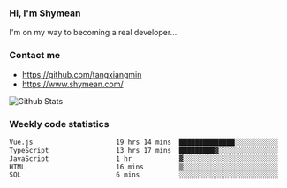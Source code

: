 ### Hi, I'm Shymean

I'm on my way to becoming a real developer...

### Contact me

- <https://github.com/tangxiangmin>
- <https://www.shymean.com/>

![Github Stats](https://github-readme-stats.vercel.app/api?username=tangxiangmin&show_icons=true&theme=dark)


###  Weekly code statistics

<!--START_SECTION:waka-->

```txt
Vue.js                     19 hrs 14 mins  ██████████████░░░░░░░░░░░   56.16 %
TypeScript                 13 hrs 17 mins  █████████▓░░░░░░░░░░░░░░░   38.78 %
JavaScript                 1 hr            ▓░░░░░░░░░░░░░░░░░░░░░░░░   02.95 %
HTML                       16 mins         ▒░░░░░░░░░░░░░░░░░░░░░░░░   00.78 %
SQL                        6 mins          ░░░░░░░░░░░░░░░░░░░░░░░░░   00.30 %
```

<!--END_SECTION:waka-->
